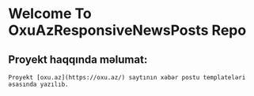 # Welcome To OxuAzResponsiveNewsPosts Repo

## Proyekt haqqında məlumat:

```
Proyekt [oxu.az](https://oxu.az/) saytının xəbər postu templateləri əsasında yazılıb.
```

